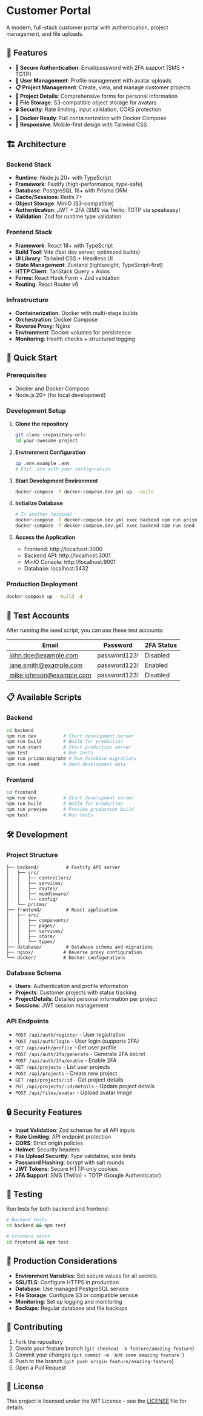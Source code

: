 # Customer Portal

A modern, full-stack customer portal with authentication, project management, and file uploads.

## 🚀 Features

- **🔐 Secure Authentication**: Email/password with 2FA support (SMS + TOTP)
- **👤 User Management**: Profile management with avatar uploads
- **📋 Project Management**: Create, view, and manage customer projects
- **📝 Project Details**: Comprehensive forms for personal information
- **📁 File Storage**: S3-compatible object storage for avatars
- **🔒 Security**: Rate limiting, input validation, CORS protection
- **🐳 Docker Ready**: Full containerization with Docker Compose
- **📱 Responsive**: Mobile-first design with Tailwind CSS

## 🏗️ Architecture

### Backend Stack
- **Runtime**: Node.js 20+ with TypeScript
- **Framework**: Fastify (high-performance, type-safe)
- **Database**: PostgreSQL 16+ with Prisma ORM
- **Cache/Sessions**: Redis 7+
- **Object Storage**: MinIO (S3-compatible)
- **Authentication**: JWT + 2FA (SMS via Twilio, TOTP via speakeasy)
- **Validation**: Zod for runtime type validation

### Frontend Stack
- **Framework**: React 18+ with TypeScript
- **Build Tool**: Vite (fast dev server, optimized builds)
- **UI Library**: Tailwind CSS + Headless UI
- **State Management**: Zustand (lightweight, TypeScript-first)
- **HTTP Client**: TanStack Query + Axios
- **Forms**: React Hook Form + Zod validation
- **Routing**: React Router v6

### Infrastructure
- **Containerization**: Docker with multi-stage builds
- **Orchestration**: Docker Compose
- **Reverse Proxy**: Nginx
- **Environment**: Docker volumes for persistence
- **Monitoring**: Health checks + structured logging

## 🚦 Quick Start

### Prerequisites
- Docker and Docker Compose
- Node.js 20+ (for local development)

### Development Setup

1. **Clone the repository**
   ```bash
   git clone <repository-url>
   cd your-awesome-project
   ```

2. **Environment Configuration**
   ```bash
   cp .env.example .env
   # Edit .env with your configuration
   ```

3. **Start Development Environment**
   ```bash
   docker-compose -f docker-compose.dev.yml up --build
   ```

4. **Initialize Database**
   ```bash
   # In another terminal
   docker-compose -f docker-compose.dev.yml exec backend npm run prisma:migrate
   docker-compose -f docker-compose.dev.yml exec backend npm run seed
   ```

5. **Access the Application**
   - Frontend: http://localhost:3000
   - Backend API: http://localhost:3001
   - MinIO Console: http://localhost:9001
   - Database: localhost:5432

### Production Deployment

```bash
docker-compose up --build -d
```

## 🧪 Test Accounts

After running the seed script, you can use these test accounts:

| Email | Password | 2FA Status |
|-------|----------|------------|
| john.doe@example.com | password123! | Disabled |
| jane.smith@example.com | password123! | Enabled |
| mike.johnson@example.com | password123! | Disabled |

## 📋 Available Scripts

### Backend
```bash
cd backend
npm run dev          # Start development server
npm run build        # Build for production
npm run start        # Start production server
npm test             # Run tests
npm run prisma:migrate # Run database migrations
npm run seed         # Seed development data
```

### Frontend
```bash
cd frontend
npm run dev          # Start development server
npm run build        # Build for production
npm run preview      # Preview production build
npm test             # Run tests
```

## 🛠️ Development

### Project Structure
```
├── backend/          # Fastify API server
│   ├── src/
│   │   ├── controllers/
│   │   ├── services/
│   │   ├── routes/
│   │   ├── middleware/
│   │   └── config/
│   └── prisma/
├── frontend/         # React application
│   ├── src/
│   │   ├── components/
│   │   ├── pages/
│   │   ├── services/
│   │   ├── store/
│   │   └── types/
├── database/         # Database schema and migrations
├── nginx/           # Reverse proxy configuration
└── docker/          # Docker configurations
```

### Database Schema

- **Users**: Authentication and profile information
- **Projects**: Customer projects with status tracking
- **ProjectDetails**: Detailed personal information per project
- **Sessions**: JWT session management

### API Endpoints

- `POST /api/auth/register` - User registration
- `POST /api/auth/login` - User login (supports 2FA)
- `GET /api/auth/profile` - Get user profile
- `POST /api/auth/2fa/generate` - Generate 2FA secret
- `POST /api/auth/2fa/enable` - Enable 2FA
- `GET /api/projects` - List user projects
- `POST /api/projects` - Create new project
- `GET /api/projects/:id` - Get project details
- `PUT /api/projects/:id/details` - Update project details
- `POST /api/files/avatar` - Upload avatar image

## 🔒 Security Features

- **Input Validation**: Zod schemas for all API inputs
- **Rate Limiting**: API endpoint protection
- **CORS**: Strict origin policies
- **Helmet**: Security headers
- **File Upload Security**: Type validation, size limits
- **Password Hashing**: bcrypt with salt rounds
- **JWT Tokens**: Secure HTTP-only cookies
- **2FA Support**: SMS (Twilio) + TOTP (Google Authenticator)

## 🧪 Testing

Run tests for both backend and frontend:

```bash
# Backend tests
cd backend && npm test

# Frontend tests
cd frontend && npm test
```

## 🚀 Production Considerations

- **Environment Variables**: Set secure values for all secrets
- **SSL/TLS**: Configure HTTPS in production
- **Database**: Use managed PostgreSQL service
- **File Storage**: Configure S3 or compatible service
- **Monitoring**: Set up logging and monitoring
- **Backups**: Regular database and file backups

## 🤝 Contributing

1. Fork the repository
2. Create your feature branch (`git checkout -b feature/amazing-feature`)
3. Commit your changes (`git commit -m 'Add some amazing feature'`)
4. Push to the branch (`git push origin feature/amazing-feature`)
5. Open a Pull Request

## 📄 License

This project is licensed under the MIT License - see the [LICENSE](LICENSE) file for details.